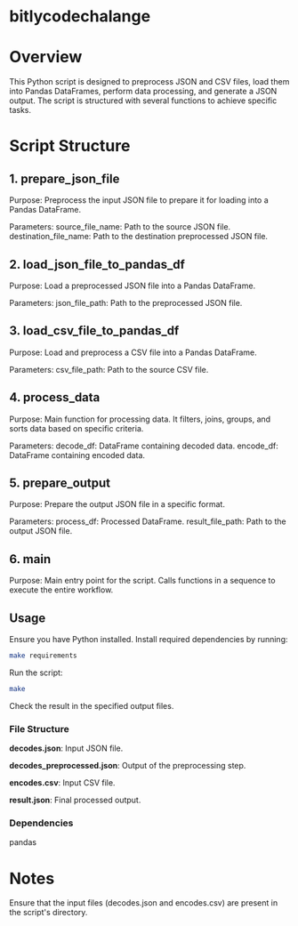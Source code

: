 # bitlycodechalange

# Overview

This Python script is designed to preprocess JSON and CSV files, load them into Pandas DataFrames, perform data processing, and generate a JSON output. The script is structured with several functions to achieve specific tasks.

# Script Structure

## 1. prepare_json_file
Purpose: Preprocess the input JSON file to prepare it for loading into a Pandas DataFrame.

Parameters:
source_file_name: Path to the source JSON file.
destination_file_name: Path to the destination preprocessed JSON file.
## 2. load_json_file_to_pandas_df
Purpose: Load a preprocessed JSON file into a Pandas DataFrame.

Parameters:
json_file_path: Path to the preprocessed JSON file.
## 3. load_csv_file_to_pandas_df
Purpose: Load and preprocess a CSV file into a Pandas DataFrame.

Parameters:
csv_file_path: Path to the source CSV file.
## 4. process_data
Purpose: Main function for processing data. It filters, joins, groups, and sorts data based on specific criteria.

Parameters:
decode_df: DataFrame containing decoded data.
encode_df: DataFrame containing encoded data.
## 5. prepare_output
Purpose: Prepare the output JSON file in a specific format.

Parameters:
process_df: Processed DataFrame.
result_file_path: Path to the output JSON file.
## 6. main
Purpose: Main entry point for the script. Calls functions in a sequence to execute the entire workflow.

## Usage

Ensure you have Python installed.
Install required dependencies by running:
```bash
make requirements
```

Run the script:
```bash
make
```

Check the result in the specified output files.
### File Structure
<strong>decodes.json</strong>: Input JSON file.

<strong>decodes_preprocessed.json</strong>: Output of the preprocessing step.

<strong>encodes.csv</strong>: Input CSV file.

<strong>result.json</strong>: Final processed output.

### Dependencies

pandas

# Notes

Ensure that the input files (decodes.json and encodes.csv) are present in the script's directory.
